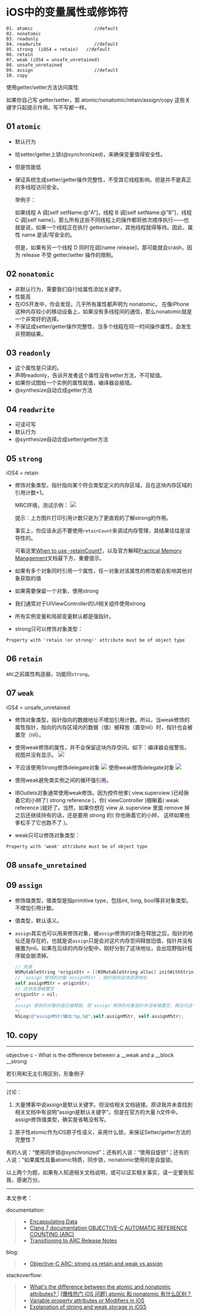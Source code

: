 
# iOS中的变量属性或修饰符

```
01. atomic                       //default		    
02. nonatomic
03. readonly
04. readwrite                    //default		  
05. strong  (iOS4 = retain)	  //default
06. retain
07. weak (iOS4 = unsafe_unretained)
08. unsafe_unretained
09. assign                       //default		    
10. copy
```


使用getter/setter方法访问属性

如果你自己写 getter/setter，那 atomic/nonatomic/retain/assign/copy 这些关键字只起提示作用。写不写都一样。


## 01 `atomic`

- 默认行为
- 给setter/getter上锁(@synchronized)，来确保变量值得安全性。
- 但是性能低
- 保证系统生成setter/getter操作完整性，不受其它线程影响。但是并不是真正的多线程访问安全。

    举例子：

    如果线程 A 调[self setName:@"A"]，线程 B 调[self setName:@"B"]，线程 C 调[self name]，那么所有这些不同线程上的操作都将依次顺序执行——也就是说，如果一个线程正在执行 getter/setter，其他线程就得等待。因此，属性 name 是读/写安全的。

    但是，如果有另一个线程 D 同时在调[name release]，那可能就会crash，因为 release 不受 getter/setter 操作的限制。

## 02 `nonatomic`
- 非默认行为，需要我们自行给属性添加关键字。
- 性能高
- 在iOS开发中，你会发现，几乎所有属性都声明为 nonatomic。
在像iPhone这种内存较小的移动设备上，如果没有多线程间的通信，那么nonatomic就是一个非常好的选择。
- 不保证成setter/getter操作完整性，当多个线程在同一时间操作属性，会发生非预期结果。


## 03 `readonly`
- 这个属性是只读的。
- 声明readonly，告诉开发者这个属性没有setter方法，不可赋值。
- 如果你试图给一个实例的属性赋值，编译器会报错。
- @synthesize自动合成getter方法

## 04 `readwrite`
- 可读可写
- 默认行为
- @synthesize自动合成setter/getter方法


## 05 `strong`

iOS4 = retain

- 修饰对象类型，指针指向某个符合类型定义的内存区域，且在这块内存区域的引用计数+1。

  MRC环境，测试示例：
  ![](https://gitee.com/Ccfax/HunterPrivateImages/raw/master/MRCTestStrong.png)

  提示：上方图片打印引用计数只是为了更直观的了解strong的作用。

  事实上，你应该永远不要使用`retainCount`来调试内存管理，其结果往往是误导性的。

  可看这里[When to use -retainCount?](https://stackoverflow.com/questions/4636146/when-to-use-retaincount)，以及官方解释[Practical Memory Management](https://developer.apple.com/library/content/documentation/Cocoa/Conceptual/MemoryMgmt/Articles/mmPractical.html)文档最下方，重要提示。

- 如果有多个对象同时引用一个属性，任一对象对该属性的修改都会影响其他对象获取的值

- 如果需要保留一个对象，使用strong

- 我们通常对于UIViewController的UI相关组件使用strong  

- 所有实例变量和局部变量默认都是强指针。

- strong只可以修饰对象类型：
```Objective-C
Property with 'retain (or strong)' attribute must be of object type
```

## 06 `retain`
 `ARC`之前属性构造器，功能同`strong`。


## 07 `weak`
iOS4 = unsafe_unretained

- 修饰对象类型，指针指向的数据地址不增加引用计数。所以，当weak修饰的属性指针，指向的内存区域内的数据（值）被释放（置空nil）时，指针也会被置空（nil）。

- 使用weak修饰的属性，并不会保留这块内存空间。如下：编译器会报警告。视图并没有显示。
![](https://gitee.com/Ccfax/HunterPrivateImages/raw/master/weakView.png)

- 不应该使用Strong修饰delegate对象
![][1]
使用weak修饰delegate对象
![][2]

- 使用weak避免类实例之间的循环强引用。

- IBOutlets对象通常使用weak修饰。因为控件他爹( view.superview )已经揪着它的小辫了( strong reference )，你( viewController )眼瞅着( weak reference )就好了。当然，如果你想在 view 从 superview 里面 remove 掉之后还继续持有的话，还是要用 strong 的( 你也揪着它的小辫， 这样如果他爹松手了它也跑不了 )。

- weak只可以修饰对象类型：
```Objective-C
Property with 'weak' attribute must be of object type
```


## 08 `unsafe_unretained`


## 09 `assign`

- 修饰值类型，值类型是指primitive type，包括int, long, bool等非对象类型。不增加引用计数。

- 值类型，默认语义。

- `assign`其实也可以用来修饰对象，被`assign`修饰的对象在释放之后，指针的地址还是存在的，也就是说`assign`只是会对这片内存空间释放旧值，指针并没有被置为nil。如果在后续的内存分配中，刚好分到了这块地址，会出现野指针程序就会崩溃掉。

  ```objective-c
  // 资源
  NSMutableString *originStr = [[NSMutableString alloc] initWithString:@"originStrValue"];
  // `assign`修饰的对象`assignMStr`，指针指向这块资源地址
  self.assignMStr = originStr;
  // 这块资源被置空
  originStr = nil;
  /*
  assign`修饰的对象的值已被释放，但`assign`修饰的对象指针并没有被置空，再访问这个对象会出现野指针，所以程序崩溃。如果修饰符为`weak`则不会崩溃。
  */
  NSLog(@"assignMStr输出:%p,%@",self.assignMStr, self.assignMStr);
  ```


## 10. copy

---


objective c - What is the difference between a __weak and a __block __strong

若引用和无主引用区别，形象例子

---

讨论：
1. 大量博客中说assign是默认关键字。但没给相关文档链接。原谅我并未查找到相关文档中有说明“assign是默认关键字”。但是在官方的大量.h文件中。assign修饰值类型，确实是省略没有写。

2. 原子性atomic作为iOS原子性语义，采用什么锁，来保证Setter/getter方法的完整性？

  有的人说：“使用同步锁@synchronized”；还有的人说：“使用自旋锁”；还有的人说：“如果属性具备atomic特质，同步锁，nonatomic使用的是自旋锁。

以上两个为题，如果有人知道相关文档说明，或可以证实相关事实，请一定要告知我，感谢万分。


---
本文参考：

documentation:
> - [Encapsulating Data](https://developer.apple.com/library/content/documentation/Cocoa/Conceptual/ProgrammingWithObjectiveC/EncapsulatingData/EncapsulatingData.html)
> - [Clang 7 documentation
OBJECTIVE-C AUTOMATIC REFERENCE COUNTING (ARC)](https://clang.llvm.org/docs/AutomaticReferenceCounting.html#objective-c-automatic-reference-counting-arc)
> - [Transitioning to ARC Release Notes](https://developer.apple.com/library/content/releasenotes/ObjectiveC/RN-TransitioningToARC/Introduction/Introduction.html#//apple_ref/doc/uid/TP40011226)

blog:
> - [Objective-C ARC: strong vs retain and weak vs assign
](https://stackoverflow.com/questions/8927727/objective-c-arc-strong-vs-retain-and-weak-vs-assign/15541801#15541801)

stackoverflow:
> - [What's the difference between the atomic and nonatomic attributes?
](https://stackoverflow.com/questions/588866/whats-the-difference-between-the-atomic-and-nonatomic-attributes) | [[爆栈热门 iOS 问题] atomic 和 nonatomic 有什么区别？](https://www.jianshu.com/p/7288eacbb1a2)
> - [Variable property attributes or Modifiers in iOS](http://rdcworld-iphone.blogspot.ca/2012/12/variable-property-attributes-or.html)
> - [Explanation of strong and weak storage in iOS5
](https://stackoverflow.com/questions/9262535/explanation-of-strong-and-weak-storage-in-ios5)


[1]: https://gitee.com/Ccfax/HunterPrivateImages/raw/master/delegateRetainCycles.png
[2]: https://gitee.com/Ccfax/HunterPrivateImages/raw/master/delegateRetainCycles2.png

